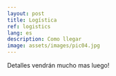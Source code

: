 ```yaml
---
layout: post
title: Logística
ref: logistics
lang: es
description: Como llegar
image: assets/images/pic04.jpg
---
```


Detalles vendrán mucho mas luego!